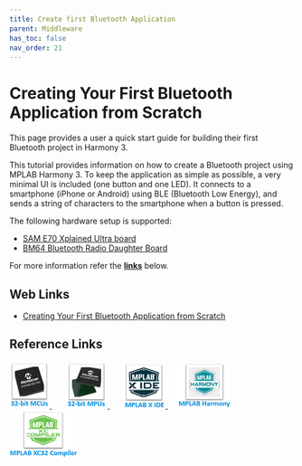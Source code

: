 ```yaml
---
title: Create first Bluetooth Application
parent: Middleware
has_toc: false
nav_order: 21
---
```


# Creating Your First Bluetooth Application from Scratch

This page provides a user a quick start guide for building their first Bluetooth project in Harmony 3.

This tutorial provides information on how to create a Bluetooth project using MPLAB Harmony 3. To keep the application as simple as possible, a very minimal UI is included (one button and one LED). It connects to a smartphone (iPhone or Android) using BLE (Bluetooth Low Energy), and sends a string of characters to the smartphone when a button is pressed.

The following hardware setup is supported:

- <a href="https://www.microchip.com/Developmenttools/ProductDetails/DM320113" target="_blank">SAM E70 Xplained Ultra board</a>
- <a href="https://www.microchip.com/developmenttools/ProductDetails/AC320032-3" target="_blank">BM64 Bluetooth Radio Daughter Board</a>

For more information refer the **[links](#Web-Links)** below.

## <a id="Web-Links"> </a>
## Web Links

- <a href="https://github.com/Microchip-MPLAB-Harmony/bt/wiki/quick_start" target="_blank">Creating Your First Bluetooth Application from Scratch</a>

## Reference Links
[<a href="https://www.microchip.com/design-centers/32-bit" target="_blank"> <img src="../../r_images/32_bit_mcus.png"> </a>]()  &nbsp; &nbsp; &nbsp; [<a href="https://www.microchip.com/design-centers/32-bit-mpus" target="_blank"> <img src="../../r_images/32_bit_mpus.png"> </a>]()  &nbsp; &nbsp; &nbsp; [<a href="https://www.microchip.com/mplab/mplab-x-ide" target="_blank"> <img src="../../r_images/mplab_x_ide.png"> </a>]()  &nbsp; &nbsp; [<a href="https://www.microchip.com/mplab/mplab-harmony" target="_blank"> <img src="../../r_images/mplab_harmony.png"> </a>]() [<a href="https://www.microchip.com/mplab/compilers" target="_blank"> <img src="../../r_images/mplab_compiler.png"> </a>]()  
